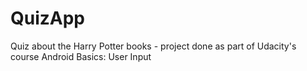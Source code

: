 # QuizApp
Quiz about the Harry Potter books - project done as part of Udacity's course Android Basics: User Input
